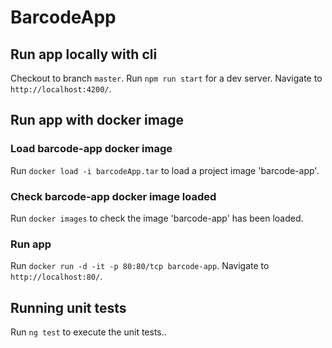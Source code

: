 # BarcodeApp

## Run app locally with cli

Checkout to branch `master`. Run `npm run start` for a dev server. Navigate to `http://localhost:4200/`.

## Run app with docker image

### Load barcode-app docker image

Run `docker load -i barcodeApp.tar` to load a project image 'barcode-app'.

### Check barcode-app docker image loaded

Run `docker images` to check the image 'barcode-app' has been loaded.

### Run app

Run `docker run -d -it -p 80:80/tcp barcode-app`. Navigate to `http://localhost:80/`.

## Running unit tests

Run `ng test` to execute the unit tests..
